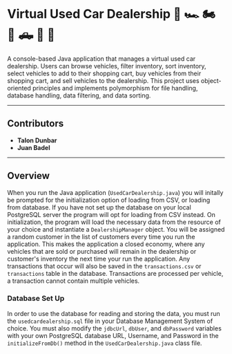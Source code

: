 # Virtual Used Car Dealership 🚗 🏎️ 🏍️ 🚐 🛻 🚐 🚙

A console-based Java application that manages a virtual used car dealership. Users can browse vehicles, filter inventory, sort inventory, select vehicles to add to their shopping cart, buy vehicles from their shopping cart, and sell vehicles to the dealership. This project uses object-oriented principles and implements polymorphism for file handling, database handling, data filtering, and data sorting.

---

## Contributors

- **Talon Dunbar**
- **Juan Badel**

---

## Overview

When you run the Java application (`UsedCarDealership.java`) you will initally be prompted for the initialization option of loading from CSV, or loading from database. If you have not set up the database on your local PostgreSQL server the program will opt for loading from CSV instead. On initialization, the program will load the necessary data from the resource of your choice and instantiate a `DealershipManager` object. You will be assigned a random customer in the list of customers every time you run the application. This makes the application a closed economy, where any vehicles that are sold or purchased will remain in the dealership or customer's inventory the next time your run the application. Any transactions that occur will also be saved in the `transactions.csv` or `transactions` table in the database. Transactions are processed per vehicle, a transaction cannot contain multiple vehicles.

### Database Set Up

In order to use the database for reading and storing the data, you must run the `usedcardealership.sql` file in your Database Management System of choice. You must also modify the `jdbcUrl`, `dbUser`, and `dbPassword` variables with your own PostgreSQL database URL, Username, and Password in the `initializeFromDb()` method in the `UsedCarDealership.java` class file.
